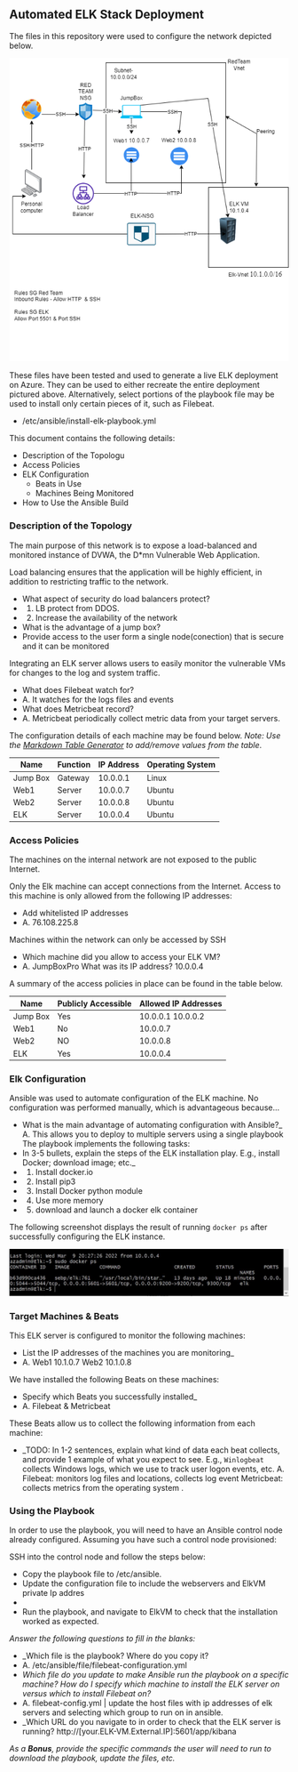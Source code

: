 ## Automated ELK Stack Deployment

The files in this repository were used to configure the network depicted below.

![TODO: Update the path with the name of your diagram](https://github.com/contrariar/Project-1-ELK/blob/main/elk%20diagram.drawio.png)

These files have been tested and used to generate a live ELK deployment on Azure. They can be used to either recreate the entire deployment pictured above. Alternatively, select portions of the playbook file may be used to install only certain pieces of it, such as Filebeat.

  - /etc/ansible/install-elk-playbook.yml   

This document contains the following details:
- Description of the Topologu
- Access Policies
- ELK Configuration
  - Beats in Use
  - Machines Being Monitored
- How to Use the Ansible Build


### Description of the Topology

The main purpose of this network is to expose a load-balanced and monitored instance of DVWA, the D*mn Vulnerable Web Application.

Load balancing ensures that the application will be highly efficient, in addition to restricting traffic to the network.
-  What aspect of security do load balancers protect?
- 1. LB protect from DDOS. 
- 2. Increase the availability  of the network  
-  What is the advantage of a jump box?
-  Provide access to the user form a single node(conection) that is secure and it can be monitored 

Integrating an ELK server allows users to easily monitor the vulnerable VMs for changes to the log and system traffic.
-  What does Filebeat watch for? 
- A. It watches for the logs files and events
-  What does Metricbeat record?
- A. Metricbeat periodically collect metric data from your target servers.

The configuration details of each machine may be found below.
_Note: Use the [Markdown Table Generator](http://www.tablesgenerator.com/markdown_tables) to add/remove values from the table_.

| Name     | Function | IP Address | Operating System |
|----------|----------|------------|------------------|
| Jump Box | Gateway  | 10.0.0.1   | Linux            |
| Web1     | Server   | 10.0.0.7   | Ubuntu           |
| Web2     | Server   | 10.0.0.8   | Ubuntu           |
| ELK      | Server   | 10.0.0.4   | Ubuntu           |

### Access Policies

The machines on the internal network are not exposed to the public Internet. 

Only the Elk machine can accept connections from the Internet. Access to this machine is only allowed from the following IP addresses:
- Add whitelisted IP addresses 
- A. 76.108.225.8

Machines within the network can only be accessed by SSH
- Which machine did you allow to access your ELK VM?
- A. JumpBoxPro What was its IP address? 10.0.0.4

A summary of the access policies in place can be found in the table below.

| Name     | Publicly Accessible | Allowed IP Addresses |
|----------|---------------------|----------------------|
| Jump Box | Yes                 | 10.0.0.1 10.0.0.2    |
| Web1     | No                  | 10.0.0.7             |
| Web2     | NO                  | 10.0.0.8             |
| ELK      | Yes                 | 10.0.0.4             |  



### Elk Configuration

Ansible was used to automate configuration of the ELK machine. No configuration was performed manually, which is advantageous because...
- What is the main advantage of automating configuration with Ansible?_
 A. This allows you to deploy to multiple servers using a single playbook
The playbook implements the following tasks:
-  In 3-5 bullets, explain the steps of the ELK installation play. E.g., install Docker; download image; etc._
-  1. Install docker.io
-  2. Install pip3
-  3. Install Docker python module
-  4. Use more memory
-  5. download and launch a docker elk container


The following screenshot displays the result of running `docker ps` after successfully configuring the ELK instance.

![TODO: Update the path with the name of your screenshot of docker ps output](https://github.com/contrariar/Project-1-ELK/blob/main/docker%20ps.JPG)

### Target Machines & Beats
This ELK server is configured to monitor the following machines:
- List the IP addresses of the machines you are monitoring_
-  A.  Web1 10.1.0.7 Web2 10.1.0.8

We have installed the following Beats on these machines:
- Specify which Beats you successfully installed_
- A.  Filebeat & Metricbeat

These Beats allow us to collect the following information from each machine:
- _TODO: In 1-2 sentences, explain what kind of data each beat collects, and provide 1 example of what you expect to see. E.g., `Winlogbeat` collects Windows logs, which we use to track user logon events, etc.
A. Filebeat:  monitors log files and locations, collects log event
   Metricbeat:  collects metrics from the operating system .
   
### Using the Playbook
In order to use the playbook, you will need to have an Ansible control node already configured. Assuming you have such a control node provisioned: 

SSH into the control node and follow the steps below:
- Copy the playbook file to /etc/ansible.
- Update the configuration file to include the webservers and ElkVM private Ip addres
- 
- Run the playbook, and navigate to ElkVM to check that the installation worked as expected.

_Answer the following questions to fill in the blanks:_
- _Which file is the playbook? Where do you copy it?
- A. /etc/ansible/file/filebeat-configuration.yml
- _Which file do you update to make Ansible run the playbook on a specific machine? How do I specify which machine to install the ELK server on versus which to install Filebeat on?_ 
- A.  filebeat-config.yml | update the host files with ip addresses of elk servers and selecting which group to run on in ansible.
- _Which URL do you navigate to in order to check that the ELK server is running? http://[your.ELK-VM.External.IP]:5601/app/kibana

_As a **Bonus**, provide the specific commands the user will need to run to download the playbook, update the files, etc._

